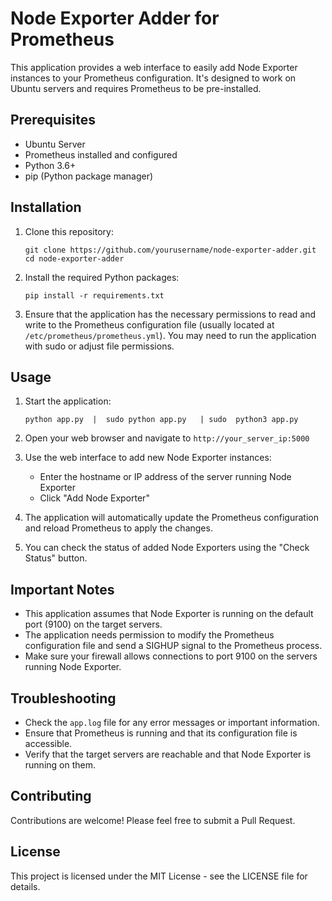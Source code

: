 # Node Exporter Adder for Prometheus

This application provides a web interface to easily add Node Exporter instances to your Prometheus configuration. It's designed to work on Ubuntu servers and requires Prometheus to be pre-installed.

## Prerequisites

- Ubuntu Server
- Prometheus installed and configured
- Python 3.6+
- pip (Python package manager)

## Installation

1. Clone this repository:
   ```
   git clone https://github.com/yourusername/node-exporter-adder.git
   cd node-exporter-adder
   ```

2. Install the required Python packages:
   ```
   pip install -r requirements.txt
   ```

3. Ensure that the application has the necessary permissions to read and write to the Prometheus configuration file (usually located at `/etc/prometheus/prometheus.yml`). You may need to run the application with sudo or adjust file permissions.

## Usage

1. Start the application:
   ```
   python app.py  |  sudo python app.py   | sudo  python3 app.py
   ```

2. Open your web browser and navigate to `http://your_server_ip:5000`

3. Use the web interface to add new Node Exporter instances:
   - Enter the hostname or IP address of the server running Node Exporter
   - Click "Add Node Exporter"

4. The application will automatically update the Prometheus configuration and reload Prometheus to apply the changes.

5. You can check the status of added Node Exporters using the "Check Status" button.

## Important Notes

- This application assumes that Node Exporter is running on the default port (9100) on the target servers.
- The application needs permission to modify the Prometheus configuration file and send a SIGHUP signal to the Prometheus process.
- Make sure your firewall allows connections to port 9100 on the servers running Node Exporter.

## Troubleshooting

- Check the `app.log` file for any error messages or important information.
- Ensure that Prometheus is running and that its configuration file is accessible.
- Verify that the target servers are reachable and that Node Exporter is running on them.

## Contributing

Contributions are welcome! Please feel free to submit a Pull Request.

## License

This project is licensed under the MIT License - see the LICENSE file for details.
